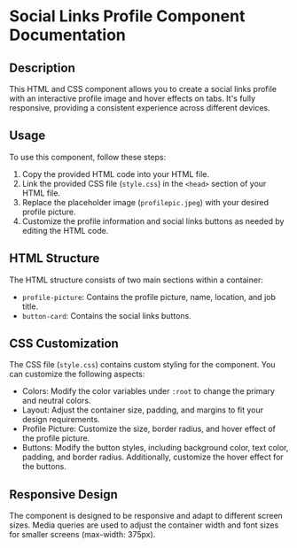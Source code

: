 # Social Links Profile Component Documentation

## Description
This HTML and CSS component allows you to create a social links profile with an interactive profile image and hover effects on tabs. It's fully responsive, providing a consistent experience across different devices.

## Usage
To use this component, follow these steps:

1. Copy the provided HTML code into your HTML file.
2. Link the provided CSS file (`style.css`) in the `<head>` section of your HTML file.
3. Replace the placeholder image (`profilepic.jpeg`) with your desired profile picture.
4. Customize the profile information and social links buttons as needed by editing the HTML code.

## HTML Structure
The HTML structure consists of two main sections within a container:
- `profile-picture`: Contains the profile picture, name, location, and job title.
- `button-card`: Contains the social links buttons.

## CSS Customization
The CSS file (`style.css`) contains custom styling for the component. You can customize the following aspects:
- Colors: Modify the color variables under `:root` to change the primary and neutral colors.
- Layout: Adjust the container size, padding, and margins to fit your design requirements.
- Profile Picture: Customize the size, border radius, and hover effect of the profile picture.
- Buttons: Modify the button styles, including background color, text color, padding, and border radius. Additionally, customize the hover effect for the buttons.

## Responsive Design
The component is designed to be responsive and adapt to different screen sizes. Media queries are used to adjust the container width and font sizes for smaller screens (max-width: 375px).